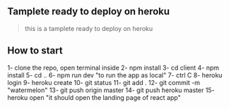 ## Tamplete ready to deploy on heroku

> this is a tamplete ready to deploy on heroku

## How to start

1- clone the repo, open terminal inside
2- npm install
3- cd client
4- npm install
5- cd ..
6- npm run dev "to run the app as local"
7- ctrl C
8- heroku login
9- heroku create
10- git status
11- git add .
12- git commit -m "watermelon"
13- git push origin master
14- git push heroku master
15- heroku open "it should open the landing page of react app"
